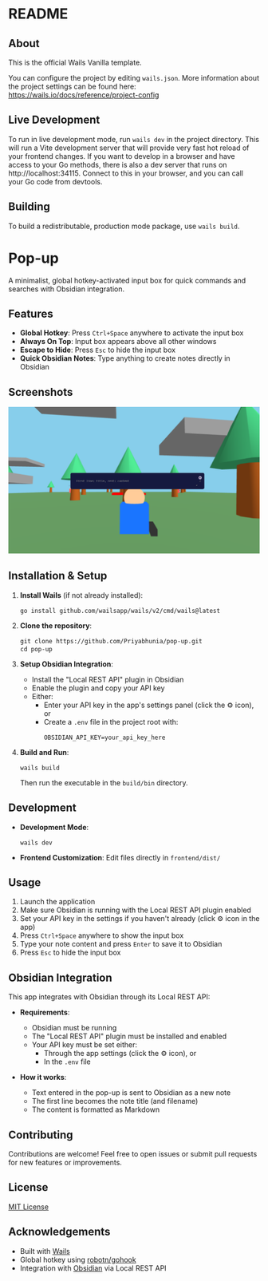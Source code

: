 # README

## About

This is the official Wails Vanilla template.

You can configure the project by editing `wails.json`. More information about the project settings can be found
here: https://wails.io/docs/reference/project-config

## Live Development

To run in live development mode, run `wails dev` in the project directory. This will run a Vite development
server that will provide very fast hot reload of your frontend changes. If you want to develop in a browser
and have access to your Go methods, there is also a dev server that runs on http://localhost:34115. Connect
to this in your browser, and you can call your Go code from devtools.

## Building

To build a redistributable, production mode package, use `wails build`.

# Pop-up

A minimalist, global hotkey-activated input box for quick commands and searches with Obsidian integration.

## Features

- **Global Hotkey**: Press `Ctrl+Space` anywhere to activate the input box
- **Always On Top**: Input box appears above all other windows
- **Escape to Hide**: Press `Esc` to hide the input box
- **Quick Obsidian Notes**: Type anything to create notes directly in Obsidian

## Screenshots

![Pop-up Screenshot](screenshots/screenshot3.png)

## Installation & Setup

1. **Install Wails** (if not already installed):
   ```
   go install github.com/wailsapp/wails/v2/cmd/wails@latest
   ```

2. **Clone the repository**:
   ```
   git clone https://github.com/Priyabhunia/pop-up.git
   cd pop-up
   ```

3. **Setup Obsidian Integration**:
   - Install the "Local REST API" plugin in Obsidian
   - Enable the plugin and copy your API key
   - Either:
     - Enter your API key in the app's settings panel (click the ⚙️ icon), or
     - Create a `.env` file in the project root with:
       ```
       OBSIDIAN_API_KEY=your_api_key_here
       ```

4. **Build and Run**:
   ```
   wails build
   ```
   Then run the executable in the `build/bin` directory.

## Development

- **Development Mode**:
  ```
  wails dev
  ```

- **Frontend Customization**: Edit files directly in `frontend/dist/`

## Usage

1. Launch the application
2. Make sure Obsidian is running with the Local REST API plugin enabled
3. Set your API key in the settings if you haven't already (click ⚙️ icon in the app)
4. Press `Ctrl+Space` anywhere to show the input box
5. Type your note content and press `Enter` to save it to Obsidian
6. Press `Esc` to hide the input box

## Obsidian Integration

This app integrates with Obsidian through its Local REST API:

- **Requirements**: 
  - Obsidian must be running
  - The "Local REST API" plugin must be installed and enabled
  - Your API key must be set either:
    - Through the app settings (click the ⚙️ icon), or
    - In the `.env` file

- **How it works**:
  - Text entered in the pop-up is sent to Obsidian as a new note
  - The first line becomes the note title (and filename)
  - The content is formatted as Markdown

## Contributing

Contributions are welcome! Feel free to open issues or submit pull requests for new features or improvements.

## License

[MIT License](LICENSE)

## Acknowledgements

- Built with [Wails](https://wails.io)
- Global hotkey using [robotn/gohook](https://github.com/robotn/gohook)
- Integration with [Obsidian](https://obsidian.md) via Local REST API
